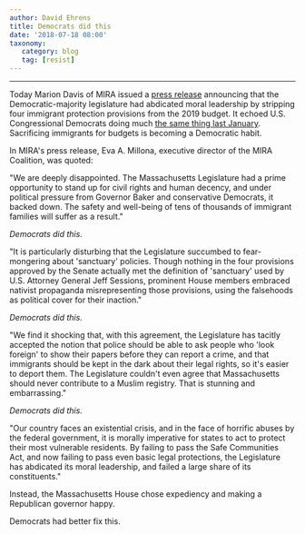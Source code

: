 ```yaml
---
author: David Ehrens
title: Democrats did this
date: '2018-07-18 08:00'
taxonomy:
   category: blog
   tag: [resist]
---
```

---
Today Marion Davis of MIRA issued a [press release](https://mailchi.mp/miracoalition/mass-legislature-abdicates-moral-leadership-in-budget-deal-3238105) announcing that the Democratic-majority legislature had abdicated moral leadership by stripping four immigrant protection provisions from the 2019 budget. It echoed U.S. Congressional Democrats doing much [the same thing last January](https://www.necn.com/news/new-england/Local-reaction-to-stopgap-budget-plan-470595413.html). Sacrificing immigrants for budgets is becoming a Democratic habit.

In MIRA's press release, Eva A. Millona, executive director of the MIRA Coalition, was quoted:

"We are deeply disappointed. The Massachusetts Legislature had a prime opportunity to stand up for civil rights and human decency, and under political pressure from Governor Baker and conservative Democrats, it backed down. The safety and well-being of tens of thousands of immigrant families will suffer as a result."

*Democrats did this.*

"It is particularly disturbing that the Legislature succumbed to fear-mongering about 'sanctuary' policies. Though nothing in the four provisions approved by the Senate actually met the definition of 'sanctuary' used by U.S. Attorney General Jeff Sessions, prominent House members embraced nativist propaganda misrepresenting those provisions, using the falsehoods as political cover for their inaction."

*Democrats did this.*

"We find it shocking that, with this agreement, the Legislature has tacitly accepted the notion that police should be able to ask people who 'look foreign' to show their papers before they can report a crime, and that immigrants should be kept in the dark about their legal rights, so it's easier to deport them. The Legislature couldn't even agree that Massachusetts should never contribute to a Muslim registry. That is stunning and embarrassing."

*Democrats did this.*

"Our country faces an existential crisis, and in the face of horrific abuses by the federal government, it is morally imperative for states to act to protect their most vulnerable residents. By failing to pass the Safe Communities Act, and now failing to pass even basic legal protections, the Legislature has abdicated its moral leadership, and failed a large share of its constituents."

Instead, the Massachusetts House chose expediency and making a Republican governor happy.

Democrats had better fix this.
